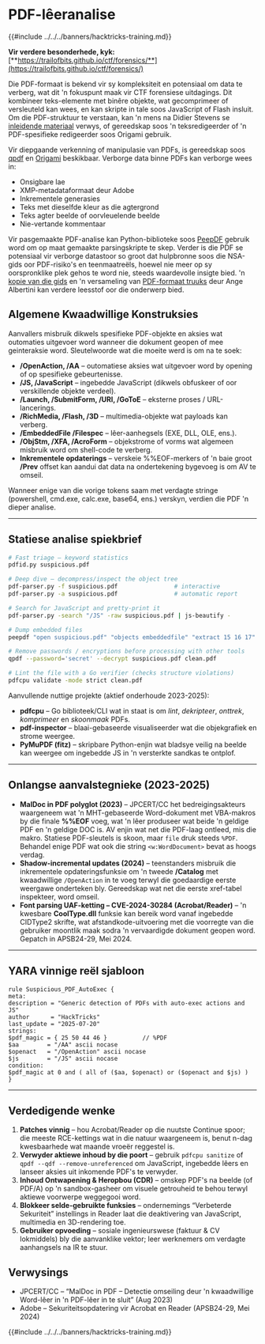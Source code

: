 # PDF-lêeranalise

{{#include ../../../banners/hacktricks-training.md}}

**Vir verdere besonderhede, kyk:** [**https://trailofbits.github.io/ctf/forensics/**](https://trailofbits.github.io/ctf/forensics/)

Die PDF-formaat is bekend vir sy kompleksiteit en potensiaal om data te verberg, wat dit 'n fokuspunt maak vir CTF forensiese uitdagings. Dit kombineer teks-elemente met binêre objekte, wat gecomprimeer of versleuteld kan wees, en kan skripte in tale soos JavaScript of Flash insluit. Om die PDF-struktuur te verstaan, kan 'n mens na Didier Stevens se [inleidende materiaal](https://blog.didierstevens.com/2008/04/09/quickpost-about-the-physical-and-logical-structure-of-pdf-files/) verwys, of gereedskap soos 'n teksredigeerder of 'n PDF-spesifieke redigeerder soos Origami gebruik.

Vir diepgaande verkenning of manipulasie van PDFs, is gereedskap soos [qpdf](https://github.com/qpdf/qpdf) en [Origami](https://github.com/mobmewireless/origami-pdf) beskikbaar. Verborge data binne PDFs kan verborge wees in:

- Onsigbare lae
- XMP-metadataformaat deur Adobe
- Inkrementele generasies
- Teks met dieselfde kleur as die agtergrond
- Teks agter beelde of oorvleuelende beelde
- Nie-vertande kommentaar

Vir pasgemaakte PDF-analise kan Python-biblioteke soos [PeepDF](https://github.com/jesparza/peepdf) gebruik word om op maat gemaakte parsingskripte te skep. Verder is die PDF se potensiaal vir verborge datastoor so groot dat hulpbronne soos die NSA-gids oor PDF-risiko's en teenmaatreëls, hoewel nie meer op sy oorspronklike plek gehos te word nie, steeds waardevolle insigte bied. 'n [kopie van die gids](http://www.itsecure.hu/library/file/Biztons%C3%A1gi%20%C3%BAtmutat%C3%B3k/Alkalmaz%C3%A1sok/Hidden%20Data%20and%20Metadata%20in%20Adobe%20PDF%20Files.pdf) en 'n versameling van [PDF-formaat truuks](https://github.com/corkami/docs/blob/master/PDF/PDF.md) deur Ange Albertini kan verdere leesstof oor die onderwerp bied.

## Algemene Kwaadwillige Konstruksies

Aanvallers misbruik dikwels spesifieke PDF-objekte en aksies wat outomaties uitgevoer word wanneer die dokument geopen of mee geinteraksie word. Sleutelwoorde wat die moeite werd is om na te soek:

* **/OpenAction, /AA** – outomatiese aksies wat uitgevoer word by opening of op spesifieke gebeurtenisse.
* **/JS, /JavaScript** – ingebedde JavaScript (dikwels obfuskeer of oor verskillende objekte verdeel).
* **/Launch, /SubmitForm, /URI, /GoToE** – eksterne proses / URL-lancerings.
* **/RichMedia, /Flash, /3D** – multimedia-objekte wat payloads kan verberg.
* **/EmbeddedFile /Filespec** – lêer-aanhegsels (EXE, DLL, OLE, ens.).
* **/ObjStm, /XFA, /AcroForm** – objekstrome of vorms wat algemeen misbruik word om shell-code te verberg.
* **Inkrementele opdaterings** – verskeie %%EOF-merkers of 'n baie groot **/Prev** offset kan aandui dat data na ondertekening bygevoeg is om AV te omseil.

Wanneer enige van die vorige tokens saam met verdagte stringe (powershell, cmd.exe, calc.exe, base64, ens.) verskyn, verdien die PDF 'n dieper analise.

---

## Statiese analise spiekbrief
```bash
# Fast triage – keyword statistics
pdfid.py suspicious.pdf

# Deep dive – decompress/inspect the object tree
pdf-parser.py -f suspicious.pdf                # interactive
pdf-parser.py -a suspicious.pdf                # automatic report

# Search for JavaScript and pretty-print it
pdf-parser.py -search "/JS" -raw suspicious.pdf | js-beautify -

# Dump embedded files
peepdf "open suspicious.pdf" "objects embeddedfile" "extract 15 16 17" -o dumps/

# Remove passwords / encryptions before processing with other tools
qpdf --password='secret' --decrypt suspicious.pdf clean.pdf

# Lint the file with a Go verifier (checks structure violations)
pdfcpu validate -mode strict clean.pdf
```
Aanvullende nuttige projekte (aktief onderhoude 2023-2025):
* **pdfcpu** – Go biblioteek/CLI wat in staat is om *lint*, *dekripteer*, *onttrek*, *komprimeer* en *skoonmaak* PDFs.
* **pdf-inspector** – blaai-gebaseerde visualiseerder wat die objekgrafiek en strome weergee.
* **PyMuPDF (fitz)** – skripbare Python-enjin wat bladsye veilig na beelde kan weergee om ingebedde JS in 'n versterkte sandkas te ontplof.

---

## Onlangse aanvalstegnieke (2023-2025)

* **MalDoc in PDF polyglot (2023)** – JPCERT/CC het bedreigingsakteurs waargeneem wat 'n MHT-gebaseerde Word-dokument met VBA-makros by die finale **%%EOF** voeg, wat 'n lêer produseer wat beide 'n geldige PDF en 'n geldige DOC is. AV enjin wat net die PDF-laag ontleed, mis die makro. Statiese PDF-sleutels is skoon, maar `file` druk steeds `%PDF`. Behandel enige PDF wat ook die string `<w:WordDocument>` bevat as hoogs verdag.
* **Shadow-incremental updates (2024)** – teenstanders misbruik die inkrementele opdateringsfunksie om 'n tweede **/Catalog** met kwaadwillige `/OpenAction` in te voeg terwyl die goedaardige eerste weergawe onderteken bly. Gereedskap wat net die eerste xref-tabel inspekteer, word omseil.
* **Font parsing UAF-ketting – CVE-2024-30284 (Acrobat/Reader)** – 'n kwesbare **CoolType.dll** funksie kan bereik word vanaf ingebedde CIDType2 skrifte, wat afstandkode-uitvoering met die voorregte van die gebruiker moontlik maak sodra 'n vervaardigde dokument geopen word. Gepatch in APSB24-29, Mei 2024.

---

## YARA vinnige reël sjabloon
```yara
rule Suspicious_PDF_AutoExec {
meta:
description = "Generic detection of PDFs with auto-exec actions and JS"
author      = "HackTricks"
last_update = "2025-07-20"
strings:
$pdf_magic = { 25 50 44 46 }          // %PDF
$aa        = "/AA" ascii nocase
$openact   = "/OpenAction" ascii nocase
$js        = "/JS" ascii nocase
condition:
$pdf_magic at 0 and ( all of ($aa, $openact) or ($openact and $js) )
}
```
---

## Verdedigende wenke

1. **Patches vinnig** – hou Acrobat/Reader op die nuutste Continue spoor; die meeste RCE-kettings wat in die natuur waargeneem is, benut n-dag kwesbaarhede wat maande vroeër reggestel is.
2. **Verwyder aktiewe inhoud by die poort** – gebruik `pdfcpu sanitize` of `qpdf --qdf --remove-unreferenced` om JavaScript, ingebedde lêers en lanseer aksies uit inkomende PDF's te verwyder.
3. **Inhoud Ontwapening & Heropbou (CDR)** – omskep PDF's na beelde (of PDF/A) op 'n sandbox-gasheer om visuele getrouheid te behou terwyl aktiewe voorwerpe weggegooi word.
4. **Blokkeer selde-gebruikte funksies** – ondernemings “Verbeterde Sekuriteit” instellings in Reader laat die deaktivering van JavaScript, multimedia en 3D-rendering toe.
5. **Gebruiker opvoeding** – sosiale ingenieurswese (faktuur & CV lokmiddels) bly die aanvanklike vektor; leer werknemers om verdagte aanhangsels na IR te stuur.

## Verwysings

* JPCERT/CC – “MalDoc in PDF – Detectie omseiling deur 'n kwaadwillige Word-lêer in 'n PDF-lêer in te sluit” (Aug 2023)
* Adobe – Sekuriteitsopdatering vir Acrobat en Reader (APSB24-29, Mei 2024)


{{#include ../../../banners/hacktricks-training.md}}

